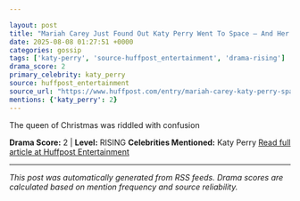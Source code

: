 ```yaml
---

layout: post
title: "Mariah Carey Just Found Out Katy Perry Went To Space — And Her Response Is Out Of This World"""
date: 2025-08-08 01:27:51 +0000
categories: gossip
tags: ['katy-perry', 'source-huffpost_entertainment', 'drama-rising']
drama_score: 2
primary_celebrity: katy_perry
source: huffpost_entertainment
source_url: "https://www.huffpost.com/entry/mariah-carey-katy-perry-space_n_68950136e4b0fb7d5739067f"""
mentions: {'katy_perry': 2}
---
```


The queen of Christmas was riddled with confusion

**Drama Score:** 2 | **Level:** RISING **Celebrities Mentioned:** Katy Perry [Read full article at Huffpost Entertainment](https://www.huffpost.com/entry/mariah-carey-katy-perry-space_n_68950136e4b0fb7d5739067f)

---

*This post was automatically generated from RSS feeds. Drama scores are calculated based on mention frequency and source reliability.*